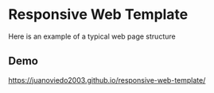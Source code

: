 
# Responsive Web Template
Here is an example of a typical web page structure


## Demo
https://juanoviedo2003.github.io/responsive-web-template/
